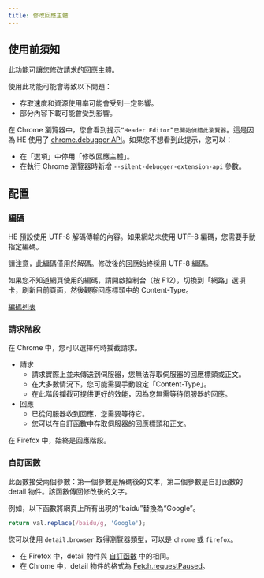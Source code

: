 ```yaml
---
title: 修改回應主體
---
```


## 使用前須知

此功能可讓您修改請求的回應主體。

使用此功能可能會導致以下問題：
* 存取速度和資源使用率可能會受到一定影響。
* 部分內容下載可能會受到影響。

在 Chrome 瀏覽器中，您會看到提示`“Header Editor”已開始偵錯此瀏覽器`。這是因為 HE 使用了 [chrome.debugger API](https://developer.chrome.com/docs/extensions/reference/api/debugger)。如果您不想看到此提示，您可以：
* 在「選項」中停用「修改回應主體」。
* 在執行 Chrome 瀏覽器時新增 `--silent-debugger-extension-api` 參數。

## 配置

### 編碼
HE 預設使用 UTF-8 解碼傳輸的內容。如果網站未使用 UTF-8 編碼，您需要手動指定編碼。

請注意，此編碼僅用於解碼。修改後的回應始終採用 UTF-8 編碼。

如果您不知道網頁使用的編碼，請開啟控制台（按 F12），切換到「網路」選項卡，刷新目前頁面，然後觀察回應標頭中的 Content-Type。

[編碼列表](https://developer.mozilla.org/en-US/docs/Web/API/Encoding_API/Encodings)

### 請求階段

在 Chrome 中，您可以選擇何時攔截請求。

* 請求
  * 請求實際上並未傳送到伺服器，您無法存取伺服器的回應標頭或正文。
  * 在大多數情況下，您可能需要手動設定「Content-Type」。
  * 在此階段攔截可提供更好的效能，因為您無需等待伺服器的回應。
* 回應
  * 已從伺服器收到回應，您需要等待它。
  * 您可以在自訂函數中存取伺服器的回應標頭和正文。

在 Firefox 中，始終是回應階段。

### 自訂函數
此函數接受兩個參數：第一個參數是解碼後的文本，第二個參數是自訂函數的 detail 物件。該函數傳回修改後的文字。

例如，以下函數將網頁上所有出現的“baidu”替換為“Google”。
```js
return val.replace(/baidu/g, 'Google');
```

您可以使用 `detail.browser` 取得瀏覽器類型，可以是 `chrome` 或 `firefox`。
* 在 Firefox 中，detail 物件與 [自訂函數](./custom-function) 中的相同。
* 在 Chrome 中，detail 物件的格式為 [Fetch.requestPaused](https://chromedevtools.github.io/devtools-protocol/tot/Fetch/#event-requestPaused)。
